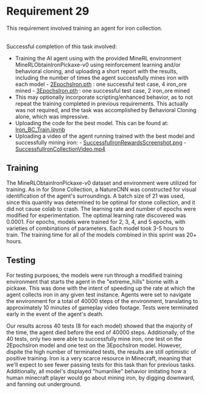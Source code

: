 <h1>Requirement 29</h1>
This requirement involved training an agent for iron collection. 
       
  
&nbsp;  
Successful completion of this task involved:
- Training the AI agent using with the provided MineRL environment MineRLObtainIronPickaxe-v0 using reinforcement learning and/or behavioral cloning, and uploading a short report with the results, including the number of times the agent successfully mines iron with each model
       - [2EpochsIron.pth](https://github.com/lincolnschick/ML4MC/blob/main/docs/reports/requirement-29/2EpochIron.pth) : one successful test case, 4 iron_ore mined
       - [3EpochsIron.pth](https://github.com/lincolnschick/ML4MC/blob/main/docs/reports/requirement-29/3EpochIron.pth) : one successful test case, 2 iron_ore mined
- This may optionally incorporate scripting/enhanced behavior, as to not repeat the training completed in previous requirements. This actually was not required, and the task was accomplished by Behavioral Cloning alone, which was impressive.
- Uploading the code for the best model. This can be found at: [Iron_BC_Train.ipynb](https://github.com/lincolnschick/ML4MC/blob/main/docs/reports/requirement-29/Iron_BC_Train.ipynb) 
- Uploading a video of the agent running trained with the best model and successfully mining iron:
       - [SuccessfulIronRewardsScreenshot.png](https://github.com/lincolnschick/ML4MC/blob/main/docs/reports/requirement-29/SuccessfulIronRewardsScreenshot.png)
       - [SuccessfulIronCollectionVideo.mp4](https://github.com/lincolnschick/ML4MC/blob/main/docs/reports/requirement-29/SuccessfulIronCollectionVideo.mp4)

  
<h2>Training</h2>
The MineRLObtainIronPickaxe-v0 dataset and environment were utilized for training. As in for Stone Collection, a NatureCNN was constructed for visual identification of the agent's surroundings. A batch size of 21 was used, since this quantity was determined to be optimal for stone collection, and it did not cause colab to crash. The learning rate and number of epochs were modified for experimentation. The optimal learning rate discovered was 0.0001. For epochs, models were trained for 2, 3, 4, and 5 epochs, with varieties of combinations of parameters. Each model took 3-5 hours to train. The training time for all of the models combined in this sprint was 20+ hours. 
<h2>Testing</h2>
For testing purposes, the models were run through a modified training environment that starts the agent in the "extreme_hills" biome with a pickaxe. This was done with the intent of speeding up the rate at which the agent collects iron in any given test instance. Agents were set to navigate the environment for a total of 40000 steps of the environment, translating to approximately 10 minutes of gameplay video footage. Tests were terminated early in the event of the agent's death.

Our results across 40 tests (8 for each model) showed that the majority of the time, the agent died before the end of 40000 steps. Additionally, of the 40 tests, only two were able to successfully mine iron, one test on the 2EpochsIron model and one test on the 3EpochsIron model. However, dispite the high number of terminated tests, the results are still optimistic of positive training. Iron is a very scarce resource in Minecraft, meaning that we'll expect to see fewer passing tests for this task than for previous tasks. Additionally, all model's displayed "humanlike" behavior imitating how a human minecraft player would go about mining iron, by digging downward, and fanning out underground. 

